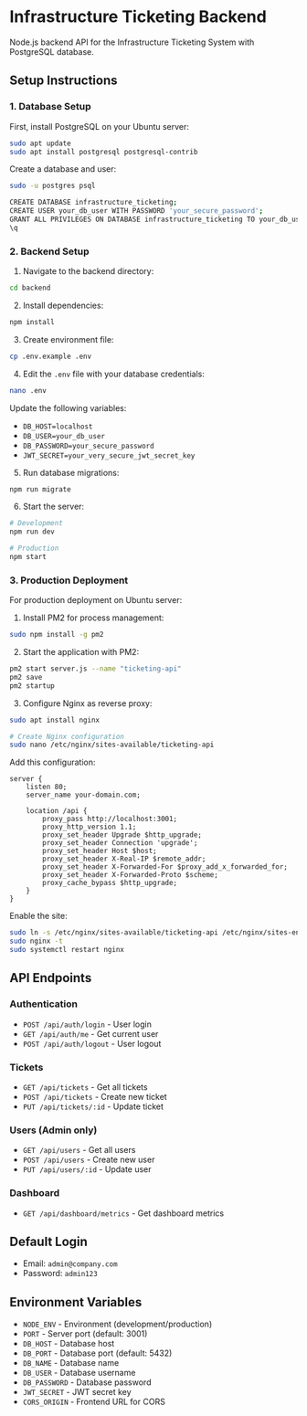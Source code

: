 # Infrastructure Ticketing Backend

Node.js backend API for the Infrastructure Ticketing System with PostgreSQL database.

## Setup Instructions

### 1. Database Setup

First, install PostgreSQL on your Ubuntu server:

```bash
sudo apt update
sudo apt install postgresql postgresql-contrib
```

Create a database and user:

```bash
sudo -u postgres psql

CREATE DATABASE infrastructure_ticketing;
CREATE USER your_db_user WITH PASSWORD 'your_secure_password';
GRANT ALL PRIVILEGES ON DATABASE infrastructure_ticketing TO your_db_user;
\q
```

### 2. Backend Setup

1. Navigate to the backend directory:
```bash
cd backend
```

2. Install dependencies:
```bash
npm install
```

3. Create environment file:
```bash
cp .env.example .env
```

4. Edit the `.env` file with your database credentials:
```bash
nano .env
```

Update the following variables:
- `DB_HOST=localhost`
- `DB_USER=your_db_user`
- `DB_PASSWORD=your_secure_password`
- `JWT_SECRET=your_very_secure_jwt_secret_key`

5. Run database migrations:
```bash
npm run migrate
```

6. Start the server:
```bash
# Development
npm run dev

# Production
npm start
```

### 3. Production Deployment

For production deployment on Ubuntu server:

1. Install PM2 for process management:
```bash
sudo npm install -g pm2
```

2. Start the application with PM2:
```bash
pm2 start server.js --name "ticketing-api"
pm2 save
pm2 startup
```

3. Configure Nginx as reverse proxy:
```bash
sudo apt install nginx

# Create Nginx configuration
sudo nano /etc/nginx/sites-available/ticketing-api
```

Add this configuration:
```nginx
server {
    listen 80;
    server_name your-domain.com;

    location /api {
        proxy_pass http://localhost:3001;
        proxy_http_version 1.1;
        proxy_set_header Upgrade $http_upgrade;
        proxy_set_header Connection 'upgrade';
        proxy_set_header Host $host;
        proxy_set_header X-Real-IP $remote_addr;
        proxy_set_header X-Forwarded-For $proxy_add_x_forwarded_for;
        proxy_set_header X-Forwarded-Proto $scheme;
        proxy_cache_bypass $http_upgrade;
    }
}
```

Enable the site:
```bash
sudo ln -s /etc/nginx/sites-available/ticketing-api /etc/nginx/sites-enabled/
sudo nginx -t
sudo systemctl restart nginx
```

## API Endpoints

### Authentication
- `POST /api/auth/login` - User login
- `GET /api/auth/me` - Get current user
- `POST /api/auth/logout` - User logout

### Tickets
- `GET /api/tickets` - Get all tickets
- `POST /api/tickets` - Create new ticket
- `PUT /api/tickets/:id` - Update ticket

### Users (Admin only)
- `GET /api/users` - Get all users
- `POST /api/users` - Create new user
- `PUT /api/users/:id` - Update user

### Dashboard
- `GET /api/dashboard/metrics` - Get dashboard metrics

## Default Login

- Email: `admin@company.com`
- Password: `admin123`

## Environment Variables

- `NODE_ENV` - Environment (development/production)
- `PORT` - Server port (default: 3001)
- `DB_HOST` - Database host
- `DB_PORT` - Database port (default: 5432)
- `DB_NAME` - Database name
- `DB_USER` - Database username
- `DB_PASSWORD` - Database password
- `JWT_SECRET` - JWT secret key
- `CORS_ORIGIN` - Frontend URL for CORS